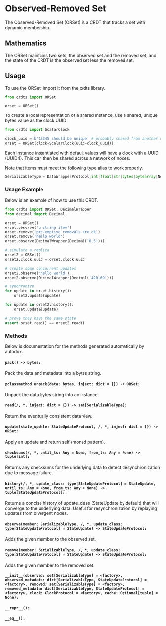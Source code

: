 # Observed-Removed Set

The Observed-Removed Set (ORSet) is a CRDT that tracks a set with dynamic
membership.

## Mathematics

The ORSet maintains two sets, the observed set and the removed set, and the
state of the CRDT is the observed set less the removed set.

## Usage

To use the ORSet, import it from the crdts library.

```python
from crdts import ORSet

orset = ORSet()
```

To create a local representation of a shared instance, use a shared, unique
bytes value as the clock UUID:

```python
from crdts import ScalarClock

clock_uuid = b'12345 should be unique' # probably shared from another node
orset = ORSet(clock=ScalarClock(uuid=clock_uuid))
```

Each instance instantiated with default values will have a clock with a UUID
(UUID4). This can then be shared across a network of nodes.

Note that items must meet the following type alias to work properly.

```python
SerializableType = DataWrapperProtocol|int|float|str|bytes|bytearray|NoneType
```

### Usage Example

Below is an example of how to use this CRDT.

```python
from crdts import ORSet, DecimalWrapper
from decimal import Decimal

orset = ORSet()
orset.observe('a string item')
orset.remove('pre-emptive removals are ok')
orset.remove('hello world')
orset.observe(DecimalWrapper(Decimal('0.5')))

# simulate a replica
orset2 = ORSet()
orset2.clock.uuid = orset.clock.uuid

# create some concurrent updates
orset2.observe('hello world')
orset2.observe(DecimalWrapper(Decimal('420.69')))

# synchronize
for update in orset.history():
    orset2.update(update)

for update in orset2.history():
    orset.update(update)

# prove they have the same state
assert orset.read() == orset2.read()
```

### Methods

Below is documentation for the methods generated automatically by autodox.

#### `pack() -> bytes:`

Pack the data and metadata into a bytes string.

#### `@classmethod unpack(data: bytes, inject: dict = {}) -> ORSet:`

Unpack the data bytes string into an instance.

#### `read(/, *, inject: dict = {}) -> set[SerializableType]:`

Return the eventually consistent data view.

#### `update(state_update: StateUpdateProtocol, /, *, inject: dict = {}) -> ORSet:`

Apply an update and return self (monad pattern).

#### `checksums(/, *, until_ts: Any = None, from_ts: Any = None) -> tuple[int]:`

Returns any checksums for the underlying data to detect desynchronization due to
message failure.

#### `history(/, *, update_class: type[StateUpdateProtocol] = StateUpdate, until_ts: Any = None, from_ts: Any = None) -> tuple[StateUpdateProtocol]:`

Returns a concise history of update_class (StateUpdate by default) that will
converge to the underlying data. Useful for resynchronization by replaying
updates from divergent nodes.

#### `observe(member: SerializableType, /, *, update_class: type[StateUpdateProtocol] = StateUpdate) -> StateUpdateProtocol:`

Adds the given member to the observed set.

#### `remove(member: SerializableType, /, *, update_class: type[StateUpdateProtocol] = StateUpdate) -> StateUpdateProtocol:`

Adds the given member to the removed set.

#### `__init__(observed: set[SerializableType] = <factory>, observed_metadata: dict[SerializableType, StateUpdateProtocol] = <factory>, removed: set[SerializableType] = <factory>, removed_metadata: dict[SerializableType, StateUpdateProtocol] = <factory>, clock: ClockProtocol = <factory>, cache: Optional[tuple] = None):`

#### `__repr__():`

#### `__eq__():`
